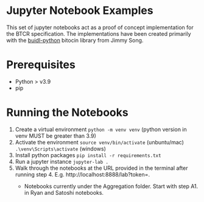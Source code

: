 # Jupyter Notebook Examples

This set of jupyter notebooks act as a proof of concept implementation for the BTCR specification. The implementations have been created primarily with the [buidl-python](https://github.com/buidl-bitcoin/buidl-python) bitocin library from Jimmy Song.

# Prerequisites

- Python > v3.9
- pip

# Running the Notebooks

1. Create a virtual environment
`python -m venv venv` (python version in venv MUST be greater than 3.9)
2. Activate the environment
`source venv/bin/activate` (unbuntu/mac)
`.\venv\Scripts\activate` (windows)
3. Install python packages
`pip install -r requirements.txt`
4. Run a jupyter instance
`jupyter-lab .`
5. Walk through the notebooks at the URL provided in the terminal after running step 4. E.g. http://localhost:8888/lab?token=<sometoken>.
    - Notebooks currently under the Aggregation folder. Start with step A1. in Ryan and Satoshi notebooks.


